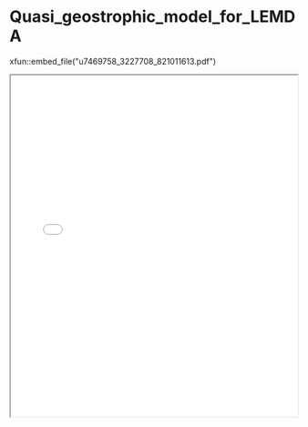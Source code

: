 # Quasi_geostrophic_model_for_LEMDA

xfun::embed_file("u7469758_3227708_821011613.pdf")
<iframe src="u7469758_3227708_821011613.pdf" width="100%" height="600px">
</iframe>

